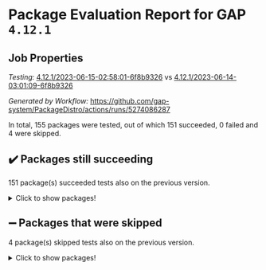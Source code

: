# Package Evaluation Report for GAP `4.12.1`

## Job Properties

*Testing:* [4.12.1/2023-06-15-02:58:01-6f8b9326](https://github.com/gap-system/PackageDistro/blob/data/reports/4.12.1/2023-06-15-02:58:01-6f8b9326) vs [4.12.1/2023-06-14-03:01:09-6f8b9326](https://github.com/gap-system/PackageDistro/blob/data/reports/4.12.1/2023-06-14-03:01:09-6f8b9326)

*Generated by Workflow:* https://github.com/gap-system/PackageDistro/actions/runs/5274086287

In total, 155 packages were tested, out of which 151 succeeded, 0 failed and 4 were skipped.

## :heavy_check_mark: Packages still succeeding

151 package(s) succeeded tests also on the previous version.
<details><summary>Click to show packages!</summary>

- 4ti2interface 2023.02-04 [(success)](https://github.com/gap-system/PackageDistro/actions/runs/5274086287/jobs/9538348599)
- ace 5.6.2 [(success)](https://github.com/gap-system/PackageDistro/actions/runs/5274086287/jobs/9538348706)
- aclib 1.3.2 [(success)](https://github.com/gap-system/PackageDistro/actions/runs/5274086287/jobs/9538348802)
- agt 0.3.1 [(success)](https://github.com/gap-system/PackageDistro/actions/runs/5274086287/jobs/9538348883)
- alnuth 3.2.1 [(success)](https://github.com/gap-system/PackageDistro/actions/runs/5274086287/jobs/9538348955)
- anupq 3.3.0 [(success)](https://github.com/gap-system/PackageDistro/actions/runs/5274086287/jobs/9538349030)
- atlasrep 2.1.6 [(success)](https://github.com/gap-system/PackageDistro/actions/runs/5274086287/jobs/9538349118)
- autodoc 2022.10.20 [(success)](https://github.com/gap-system/PackageDistro/actions/runs/5274086287/jobs/9538349200)
- automata 1.15 [(success)](https://github.com/gap-system/PackageDistro/actions/runs/5274086287/jobs/9538349277)
- automgrp 1.3.2 [(success)](https://github.com/gap-system/PackageDistro/actions/runs/5274086287/jobs/9538349348)
- autpgrp 1.11 [(success)](https://github.com/gap-system/PackageDistro/actions/runs/5274086287/jobs/9538349433)
- cap 2023.05-12 [(success)](https://github.com/gap-system/PackageDistro/actions/runs/5274086287/jobs/9538349518)
- caratinterface 2.3.5 [(success)](https://github.com/gap-system/PackageDistro/actions/runs/5274086287/jobs/9538349622)
- cddinterface 2022.11.01 [(success)](https://github.com/gap-system/PackageDistro/actions/runs/5274086287/jobs/9538349718)
- circle 1.6.6 [(success)](https://github.com/gap-system/PackageDistro/actions/runs/5274086287/jobs/9538349803)
- classicpres 1.22 [(success)](https://github.com/gap-system/PackageDistro/actions/runs/5274086287/jobs/9538349889)
- cohomolo 1.6.11 [(success)](https://github.com/gap-system/PackageDistro/actions/runs/5274086287/jobs/9538349973)
- congruence 1.2.5 [(success)](https://github.com/gap-system/PackageDistro/actions/runs/5274086287/jobs/9538350065)
- corelg 1.56 [(success)](https://github.com/gap-system/PackageDistro/actions/runs/5274086287/jobs/9538350156)
- crime 1.6 [(success)](https://github.com/gap-system/PackageDistro/actions/runs/5274086287/jobs/9538350233)
- crisp 1.4.6 [(success)](https://github.com/gap-system/PackageDistro/actions/runs/5274086287/jobs/9538350328)
- crypting 0.10.4 [(success)](https://github.com/gap-system/PackageDistro/actions/runs/5274086287/jobs/9538350402)
- cryst 4.1.26 [(success)](https://github.com/gap-system/PackageDistro/actions/runs/5274086287/jobs/9538350490)
- crystcat 1.1.10 [(success)](https://github.com/gap-system/PackageDistro/actions/runs/5274086287/jobs/9538350581)
- ctbllib 1.3.6 [(success)](https://github.com/gap-system/PackageDistro/actions/runs/5274086287/jobs/9538350663)
- cubefree 1.19 [(success)](https://github.com/gap-system/PackageDistro/actions/runs/5274086287/jobs/9538350763)
- curlinterface 2.3.2 [(success)](https://github.com/gap-system/PackageDistro/actions/runs/5274086287/jobs/9538350848)
- cvec 2.8.1 [(success)](https://github.com/gap-system/PackageDistro/actions/runs/5274086287/jobs/9538350926)
- datastructures 0.3.0 [(success)](https://github.com/gap-system/PackageDistro/actions/runs/5274086287/jobs/9538351017)
- deepthought 1.0.6 [(success)](https://github.com/gap-system/PackageDistro/actions/runs/5274086287/jobs/9538351113)
- design 1.8 [(success)](https://github.com/gap-system/PackageDistro/actions/runs/5274086287/jobs/9538351188)
- difsets 2.3.1 [(success)](https://github.com/gap-system/PackageDistro/actions/runs/5274086287/jobs/9538351293)
- digraphs 1.6.2 [(success)](https://github.com/gap-system/PackageDistro/actions/runs/5274086287/jobs/9538351379)
- edim 1.3.7 [(success)](https://github.com/gap-system/PackageDistro/actions/runs/5274086287/jobs/9538351470)
- example 4.3.4 [(success)](https://github.com/gap-system/PackageDistro/actions/runs/5274086287/jobs/9538351565)
- examplesforhomalg 2023.02-04 [(success)](https://github.com/gap-system/PackageDistro/actions/runs/5274086287/jobs/9538351649)
- factint 1.6.3 [(success)](https://github.com/gap-system/PackageDistro/actions/runs/5274086287/jobs/9538351747)
- ferret 1.0.9 [(success)](https://github.com/gap-system/PackageDistro/actions/runs/5274086287/jobs/9538351868)
- fga 1.5.0 [(success)](https://github.com/gap-system/PackageDistro/actions/runs/5274086287/jobs/9538351981)
- fining 1.5.5 [(success)](https://github.com/gap-system/PackageDistro/actions/runs/5274086287/jobs/9538352081)
- float 1.0.3 [(success)](https://github.com/gap-system/PackageDistro/actions/runs/5274086287/jobs/9538352182)
- format 1.4.3 [(success)](https://github.com/gap-system/PackageDistro/actions/runs/5274086287/jobs/9538352266)
- forms 1.2.9 [(success)](https://github.com/gap-system/PackageDistro/actions/runs/5274086287/jobs/9538352366)
- fplsa 1.2.6 [(success)](https://github.com/gap-system/PackageDistro/actions/runs/5274086287/jobs/9538352476)
- fr 2.4.12 [(success)](https://github.com/gap-system/PackageDistro/actions/runs/5274086287/jobs/9538352573)
- francy 2.0.3 [(success)](https://github.com/gap-system/PackageDistro/actions/runs/5274086287/jobs/9538352663)
- fwtree 1.3 [(success)](https://github.com/gap-system/PackageDistro/actions/runs/5274086287/jobs/9538352762)
- gapdoc 1.6.6 [(success)](https://github.com/gap-system/PackageDistro/actions/runs/5274086287/jobs/9538352860)
- gauss 2023.02-04 [(success)](https://github.com/gap-system/PackageDistro/actions/runs/5274086287/jobs/9538353048)
- gaussforhomalg 2023.02-04 [(success)](https://github.com/gap-system/PackageDistro/actions/runs/5274086287/jobs/9538353146)
- gbnp 1.0.5 [(success)](https://github.com/gap-system/PackageDistro/actions/runs/5274086287/jobs/9538353247)
- generalizedmorphismsforcap 2023.03-01 [(success)](https://github.com/gap-system/PackageDistro/actions/runs/5274086287/jobs/9538353336)
- genss 1.6.8 [(success)](https://github.com/gap-system/PackageDistro/actions/runs/5274086287/jobs/9538353415)
- gradedmodules 2023.02-04 [(success)](https://github.com/gap-system/PackageDistro/actions/runs/5274086287/jobs/9538353498)
- gradedringforhomalg 2023.02-04 [(success)](https://github.com/gap-system/PackageDistro/actions/runs/5274086287/jobs/9538353613)
- grape 4.9.0 [(success)](https://github.com/gap-system/PackageDistro/actions/runs/5274086287/jobs/9538353705)
- groupoids 1.73 [(success)](https://github.com/gap-system/PackageDistro/actions/runs/5274086287/jobs/9538353788)
- grpconst 2.6.4 [(success)](https://github.com/gap-system/PackageDistro/actions/runs/5274086287/jobs/9538353882)
- guarana 0.96.3 [(success)](https://github.com/gap-system/PackageDistro/actions/runs/5274086287/jobs/9538353980)
- guava 3.18 [(success)](https://github.com/gap-system/PackageDistro/actions/runs/5274086287/jobs/9538354085)
- hap 1.56 [(success)](https://github.com/gap-system/PackageDistro/actions/runs/5274086287/jobs/9538354187)
- hapcryst 0.1.15 [(success)](https://github.com/gap-system/PackageDistro/actions/runs/5274086287/jobs/9538354261)
- hecke 1.5.3 [(success)](https://github.com/gap-system/PackageDistro/actions/runs/5274086287/jobs/9538354353)
- help 3.5 [(success)](https://github.com/gap-system/PackageDistro/actions/runs/5274086287/jobs/9538354458)
- homalg 2023.02-05 [(success)](https://github.com/gap-system/PackageDistro/actions/runs/5274086287/jobs/9538354560)
- homalgtocas 2023.02-04 [(success)](https://github.com/gap-system/PackageDistro/actions/runs/5274086287/jobs/9538354684)
- idrel 2.45 [(success)](https://github.com/gap-system/PackageDistro/actions/runs/5274086287/jobs/9538354772)
- images 1.3.1 [(success)](https://github.com/gap-system/PackageDistro/actions/runs/5274086287/jobs/9538354866)
- intpic 0.3.0 [(success)](https://github.com/gap-system/PackageDistro/actions/runs/5274086287/jobs/9538354954)
- io 4.8.1 [(success)](https://github.com/gap-system/PackageDistro/actions/runs/5274086287/jobs/9538355055)
- io_forhomalg 2023.02-04 [(success)](https://github.com/gap-system/PackageDistro/actions/runs/5274086287/jobs/9538355145)
- irredsol 1.4.4 [(success)](https://github.com/gap-system/PackageDistro/actions/runs/5274086287/jobs/9538355220)
- json 2.1.1 [(success)](https://github.com/gap-system/PackageDistro/actions/runs/5274086287/jobs/9538355302)
- jupyterkernel 1.5.0 [(success)](https://github.com/gap-system/PackageDistro/actions/runs/5274086287/jobs/9538355380)
- jupyterviz 1.5.6 [(success)](https://github.com/gap-system/PackageDistro/actions/runs/5274086287/jobs/9538355454)
- kan 1.35 [(success)](https://github.com/gap-system/PackageDistro/actions/runs/5274086287/jobs/9538355513)
- kbmag 1.5.11 [(success)](https://github.com/gap-system/PackageDistro/actions/runs/5274086287/jobs/9538355580)
- laguna 3.9.6 [(success)](https://github.com/gap-system/PackageDistro/actions/runs/5274086287/jobs/9538355668)
- liealgdb 2.2.1 [(success)](https://github.com/gap-system/PackageDistro/actions/runs/5274086287/jobs/9538355732)
- liepring 2.8 [(success)](https://github.com/gap-system/PackageDistro/actions/runs/5274086287/jobs/9538355795)
- liering 2.4.2 [(success)](https://github.com/gap-system/PackageDistro/actions/runs/5274086287/jobs/9538355870)
- linearalgebraforcap 2023.06-01 [(success)](https://github.com/gap-system/PackageDistro/actions/runs/5274086287/jobs/9538355952)
- localizeringforhomalg 2023.02-04 [(success)](https://github.com/gap-system/PackageDistro/actions/runs/5274086287/jobs/9538356033)
- loops 3.4.3 [(success)](https://github.com/gap-system/PackageDistro/actions/runs/5274086287/jobs/9538356101)
- lpres 1.0.3 [(success)](https://github.com/gap-system/PackageDistro/actions/runs/5274086287/jobs/9538356184)
- majoranaalgebras 1.5.1 [(success)](https://github.com/gap-system/PackageDistro/actions/runs/5274086287/jobs/9538356264)
- mapclass 1.4.6 [(success)](https://github.com/gap-system/PackageDistro/actions/runs/5274086287/jobs/9538356325)
- matgrp 0.70 [(success)](https://github.com/gap-system/PackageDistro/actions/runs/5274086287/jobs/9538356398)
- matricesforhomalg 2023.02-04 [(success)](https://github.com/gap-system/PackageDistro/actions/runs/5274086287/jobs/9538356475)
- modisom 2.5.4 [(success)](https://github.com/gap-system/PackageDistro/actions/runs/5274086287/jobs/9538356548)
- modulepresentationsforcap 2023.06-01 [(success)](https://github.com/gap-system/PackageDistro/actions/runs/5274086287/jobs/9538356606)
- modules 2023.02-04 [(success)](https://github.com/gap-system/PackageDistro/actions/runs/5274086287/jobs/9538356664)
- monoidalcategories 2023.05-03 [(success)](https://github.com/gap-system/PackageDistro/actions/runs/5274086287/jobs/9538356734)
- nconvex 2022.09-01 [(success)](https://github.com/gap-system/PackageDistro/actions/runs/5274086287/jobs/9538356818)
- nilmat 1.4.2 [(success)](https://github.com/gap-system/PackageDistro/actions/runs/5274086287/jobs/9538356880)
- nock 1.5 [(success)](https://github.com/gap-system/PackageDistro/actions/runs/5274086287/jobs/9538356956)
- normalizinterface 1.3.6 [(success)](https://github.com/gap-system/PackageDistro/actions/runs/5274086287/jobs/9538357020)
- nq 2.5.10 [(success)](https://github.com/gap-system/PackageDistro/actions/runs/5274086287/jobs/9538357091)
- numericalsgps 1.3.1 [(success)](https://github.com/gap-system/PackageDistro/actions/runs/5274086287/jobs/9538357174)
- openmath 11.5.3 [(success)](https://github.com/gap-system/PackageDistro/actions/runs/5274086287/jobs/9538357249)
- orb 4.9.0 [(success)](https://github.com/gap-system/PackageDistro/actions/runs/5274086287/jobs/9538357315)
- packagemanager 1.4.1 [(success)](https://github.com/gap-system/PackageDistro/actions/runs/5274086287/jobs/9538357385)
- patternclass 2.4.3 [(success)](https://github.com/gap-system/PackageDistro/actions/runs/5274086287/jobs/9538357459)
- permut 2.0.4 [(success)](https://github.com/gap-system/PackageDistro/actions/runs/5274086287/jobs/9538357527)
- polenta 1.3.10 [(success)](https://github.com/gap-system/PackageDistro/actions/runs/5274086287/jobs/9538357604)
- polymaking 0.8.6 [(success)](https://github.com/gap-system/PackageDistro/actions/runs/5274086287/jobs/9538357685)
- primgrp 3.4.4 [(success)](https://github.com/gap-system/PackageDistro/actions/runs/5274086287/jobs/9538357757)
- profiling 2.5.2 [(success)](https://github.com/gap-system/PackageDistro/actions/runs/5274086287/jobs/9538357852)
- qpa 1.34 [(success)](https://github.com/gap-system/PackageDistro/actions/runs/5274086287/jobs/9538357936)
- quagroup 1.8.3 [(success)](https://github.com/gap-system/PackageDistro/actions/runs/5274086287/jobs/9538358031)
- radiroot 2.9 [(success)](https://github.com/gap-system/PackageDistro/actions/runs/5274086287/jobs/9538358110)
- rcwa 4.7.1 [(success)](https://github.com/gap-system/PackageDistro/actions/runs/5274086287/jobs/9538358194)
- rds 1.8 [(success)](https://github.com/gap-system/PackageDistro/actions/runs/5274086287/jobs/9538358267)
- recog 1.4.2 [(success)](https://github.com/gap-system/PackageDistro/actions/runs/5274086287/jobs/9538358350)
- repndecomp 1.3.0 [(success)](https://github.com/gap-system/PackageDistro/actions/runs/5274086287/jobs/9538358460)
- repsn 3.1.1 [(success)](https://github.com/gap-system/PackageDistro/actions/runs/5274086287/jobs/9538358556)
- resclasses 4.7.3 [(success)](https://github.com/gap-system/PackageDistro/actions/runs/5274086287/jobs/9538358630)
- ringsforhomalg 2023.02-05 [(success)](https://github.com/gap-system/PackageDistro/actions/runs/5274086287/jobs/9538358707)
- sco 2023.02-04 [(success)](https://github.com/gap-system/PackageDistro/actions/runs/5274086287/jobs/9538358815)
- scscp 2.4.1 [(success)](https://github.com/gap-system/PackageDistro/actions/runs/5274086287/jobs/9538358912)
- semigroups 5.2.1 [(success)](https://github.com/gap-system/PackageDistro/actions/runs/5274086287/jobs/9538359017)
- sglppow 2.3 [(success)](https://github.com/gap-system/PackageDistro/actions/runs/5274086287/jobs/9538359106)
- sgpviz 0.999.5 [(success)](https://github.com/gap-system/PackageDistro/actions/runs/5274086287/jobs/9538359211)
- simpcomp 2.1.14 [(success)](https://github.com/gap-system/PackageDistro/actions/runs/5274086287/jobs/9538359309)
- singular 2023.02.09 [(success)](https://github.com/gap-system/PackageDistro/actions/runs/5274086287/jobs/9538359411)
- sl2reps 1.1 [(success)](https://github.com/gap-system/PackageDistro/actions/runs/5274086287/jobs/9538359523)
- sla 1.5.3 [(success)](https://github.com/gap-system/PackageDistro/actions/runs/5274086287/jobs/9538359652)
- smallgrp 1.5.3 [(success)](https://github.com/gap-system/PackageDistro/actions/runs/5274086287/jobs/9538359768)
- smallsemi 0.6.13 [(success)](https://github.com/gap-system/PackageDistro/actions/runs/5274086287/jobs/9538359874)
- sonata 2.9.6 [(success)](https://github.com/gap-system/PackageDistro/actions/runs/5274086287/jobs/9538359977)
- sophus 1.27 [(success)](https://github.com/gap-system/PackageDistro/actions/runs/5274086287/jobs/9538360087)
- spinsym 1.5.2 [(success)](https://github.com/gap-system/PackageDistro/actions/runs/5274086287/jobs/9538360192)
- standardff 0.9.4 [(success)](https://github.com/gap-system/PackageDistro/actions/runs/5274086287/jobs/9538360289)
- symbcompcc 1.3.2 [(success)](https://github.com/gap-system/PackageDistro/actions/runs/5274086287/jobs/9538360407)
- thelma 1.3 [(success)](https://github.com/gap-system/PackageDistro/actions/runs/5274086287/jobs/9538360506)
- tomlib 1.2.9 [(success)](https://github.com/gap-system/PackageDistro/actions/runs/5274086287/jobs/9538360585)
- toolsforhomalg 2023.05-01 [(success)](https://github.com/gap-system/PackageDistro/actions/runs/5274086287/jobs/9538360714)
- toric 1.9.5 [(success)](https://github.com/gap-system/PackageDistro/actions/runs/5274086287/jobs/9538360835)
- toricvarieties 2022.07.13 [(success)](https://github.com/gap-system/PackageDistro/actions/runs/5274086287/jobs/9538360962)
- transgrp 3.6.4 [(success)](https://github.com/gap-system/PackageDistro/actions/runs/5274086287/jobs/9538361091)
- ugaly 4.0.3 [(success)](https://github.com/gap-system/PackageDistro/actions/runs/5274086287/jobs/9538361200)
- unipot 1.5 [(success)](https://github.com/gap-system/PackageDistro/actions/runs/5274086287/jobs/9538361372)
- unitlib 4.2.0 [(success)](https://github.com/gap-system/PackageDistro/actions/runs/5274086287/jobs/9538361602)
- utils 0.82 [(success)](https://github.com/gap-system/PackageDistro/actions/runs/5274086287/jobs/9538361750)
- uuid 0.7 [(success)](https://github.com/gap-system/PackageDistro/actions/runs/5274086287/jobs/9538361881)
- walrus 0.9991 [(success)](https://github.com/gap-system/PackageDistro/actions/runs/5274086287/jobs/9538361990)
- wedderga 4.10.4 [(success)](https://github.com/gap-system/PackageDistro/actions/runs/5274086287/jobs/9538362107)
- xmod 2.91 [(success)](https://github.com/gap-system/PackageDistro/actions/runs/5274086287/jobs/9538362212)
- xmodalg 1.23 [(success)](https://github.com/gap-system/PackageDistro/actions/runs/5274086287/jobs/9538362342)
- yangbaxter 0.10.3 [(success)](https://github.com/gap-system/PackageDistro/actions/runs/5274086287/jobs/9538362455)
- zeromqinterface 0.14 [(success)](https://github.com/gap-system/PackageDistro/actions/runs/5274086287/jobs/9538362566)
</details>

## :heavy_minus_sign: Packages that were skipped

4 package(s) skipped tests also on the previous version.
<details><summary>Click to show packages!</summary>

- browse 1.8.21 [(skipped)](https://github.com/gap-system/PackageDistro/actions/runs/5274086287/jobs/9538187726)
- itc 1.5.1 [(skipped)](https://github.com/gap-system/PackageDistro/actions/runs/5274086287/jobs/9538187726)
- polycyclic 2.16 [(skipped)](https://github.com/gap-system/PackageDistro/actions/runs/5274086287/jobs/9538187726)
- xgap 4.31 [(skipped)](https://github.com/gap-system/PackageDistro/actions/runs/5274086287/jobs/9538187726)
</details>

